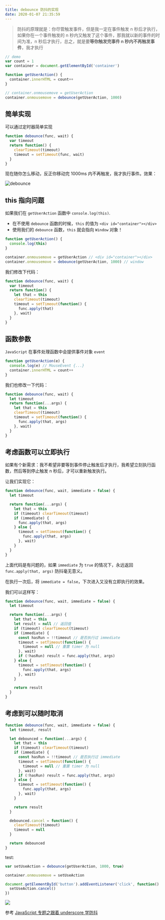 ```yaml
---
title: debounce 防抖的实现
date: 2020-01-07 21:35:59
---
```


> 防抖的原理就是：你尽管触发事件，但是我一定在事件触发 n 秒后才执行，如果你在一个事件触发的 n 秒内又触发了这个事件，那我就以新的事件的时间为准，n 秒后才执行，总之，就是要**等你触发完事件 n 秒内不再触发事件**，我才执行

```js
// demo
var count = 1
var container = document.getElementById('container')

function getUserAction() {
  container.innerHTML = count++
}

// container.onmousemove = getUserAction
container.onmousemove = debounce(getUserAction, 1000)
```

## 简单实现

可以通过定时器简单实现

```js
function debounce(func, wait) {
  var timeout
  return function() {
    clearTimeout(timeout)
    timeout = setTimeout(func, wait)
  }
}
```

现在随你怎么移动，反正你移动完 1000ms 内不再触发，我才执行事件。效果：

![debounce](https://gitee.com/alvin0216/cdn/raw/master/img/javascript/debounce/1.gif)

## this 指向问题

如果我们在 `getUserAction` 函数中 `console.log(this)`.

- 在不使用 `debounce` 函数的时候，`this` 的值为 `<div id="container"></div>`
- 使用我们的 `debounce` 函数，`this` 就会指向 `Window` 对象！

```js
function getUserAction() {
  console.log(this)
}

container.onmousemove = getUserAction // <div id="container"></div>
container.onmousemove = debounce(getUserAction, 1000) // window
```

我们修改下代码：

```js
function debounce(func, wait) {
  var timeout
  return function() {
    let that = this
    clearTimeout(timeout)
    timeout = setTimeout(function() {
      func.apply(that)
    }, wait)
  }
}
```

## 函数参数

`JavaScript` 在事件处理函数中会提供事件对象 `event`

```js
function getUserAction(e) {
  console.log(e) // MouseEvent {...}
  container.innerHTML = count++
}
```

我们也修改一下代码：

```js
function debounce(func, wait) {
  let timeout
  return function(...args) {
    let that = this
    clearTimeout(timeout)
    timeout = setTimeout(function() {
      func.apply(that, args)
    }, wait)
  }
}
```

## 考虑函数可以立即执行

如果有个新需求：我不希望非要等到事件停止触发后才执行，我希望立刻执行函数，然后等到停止触发 n 秒后，才可以重新触发执行。

让我们实现它：

```js
function debounce(func, wait, immediate = false) {
  let timeout

  return function(...args) {
    let that = this
    if (timeout) clearTimeout(timeout)
    if (immediate) {
      func.apply(that, args)
    } else {
      timeout = setTimeout(function() {
        func.apply(that, args)
      }, wait)
    }
  }
}
```

上面代码是有问题的，如果 `immediate` 为 `true` 的情况下，永远返回 `func.apply(that, args)` 防抖毫无意义。

在执行一次后，将 `immediate = false`，下次进入又没有立即执行的效果。

我们可以这样写：

```js
function debounce(func, wait, immediate = false) {
  let timeout

  return function(...args) {
    let that = this
    let result = null // 返回值
    if (timeout) clearTimeout(timeout)
    if (immediate) {
      const hasRun = !!timeout // 是否执行过 immediate
      timeout = setTimeout(function() {
        timeout = null // 重置 timer 为 null
      }, wait)
      if (!hasRun) result = func.apply(that, args)
    } else {
      timeout = setTimeout(function() {
        func.apply(that, args)
      }, wait)
    }

    return result
  }
}
```

## 考虑到可以随时取消

```js
function debounce(func, wait, immediate = false) {
  let timeout, result

  let debounced = function(...args) {
    let that = this
    if (timeout) clearTimeout(timeout)
    if (immediate) {
      const hasRun = !!timeout // 是否执行过 immediate
      timeout = setTimeout(function() {
        timeout = null // 重置 timer 为 null
      }, wait)
      if (!hasRun) result = func.apply(that, args)
    } else {
      timeout = setTimeout(function() {
        func.apply(that, args)
      }, wait)
    }

    return result
  }

  debounced.cancel = function() {
    clearTimeout(timeout)
    timeout = null
  }

  return debounced
}
```

test:

```js
var setUseAction = debounce(getUserAction, 1000, true)

container.onmousemove = setUseAction

document.getElementById('button').addEventListener('click', function() {
  setUseAction.cancel()
})
```

![](https://gitee.com/alvin0216/cdn/raw/master/img/javascript/debounce/4.gif)

参考 [JavaScript 专题之跟着 underscore 学防抖](https://github.com/mqyqingfeng/Blog/issues/22)

